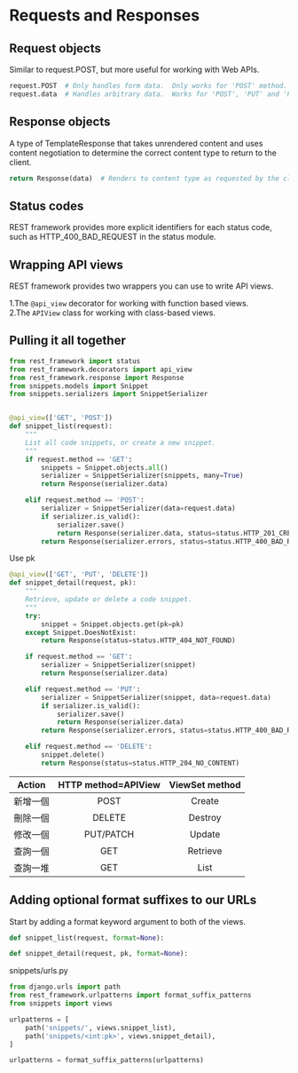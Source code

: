 # Requests and Responses
## Request objects
Similar to request.POST, but more useful for working with Web APIs.
```python
request.POST  # Only handles form data.  Only works for 'POST' method.
request.data  # Handles arbitrary data.  Works for 'POST', 'PUT' and 'PATCH' methods.
```
## Response objects
A type of TemplateResponse that takes unrendered content and uses content negotiation to determine the correct content type to return to the client.
```python
return Response(data)  # Renders to content type as requested by the client.
```
## Status codes
REST framework provides more explicit identifiers for each status code, such as HTTP_400_BAD_REQUEST in the status module.
## Wrapping API views
REST framework provides two wrappers you can use to write API views.  

1.The `@api_view` decorator for working with function based views.  
2.The `APIView` class for working with class-based views.
## Pulling it all together
```python
from rest_framework import status
from rest_framework.decorators import api_view
from rest_framework.response import Response
from snippets.models import Snippet
from snippets.serializers import SnippetSerializer


@api_view(['GET', 'POST'])
def snippet_list(request):
    """
    List all code snippets, or create a new snippet.
    """
    if request.method == 'GET':
        snippets = Snippet.objects.all()
        serializer = SnippetSerializer(snippets, many=True)
        return Response(serializer.data)

    elif request.method == 'POST':
        serializer = SnippetSerializer(data=request.data)
        if serializer.is_valid():
            serializer.save()
            return Response(serializer.data, status=status.HTTP_201_CREATED)
        return Response(serializer.errors, status=status.HTTP_400_BAD_REQUEST)
```
Use pk
```python
@api_view(['GET', 'PUT', 'DELETE'])
def snippet_detail(request, pk):
    """
    Retrieve, update or delete a code snippet.
    """
    try:
        snippet = Snippet.objects.get(pk=pk)
    except Snippet.DoesNotExist:
        return Response(status=status.HTTP_404_NOT_FOUND)

    if request.method == 'GET':
        serializer = SnippetSerializer(snippet)
        return Response(serializer.data)

    elif request.method == 'PUT':
        serializer = SnippetSerializer(snippet, data=request.data)
        if serializer.is_valid():
            serializer.save()
            return Response(serializer.data)
        return Response(serializer.errors, status=status.HTTP_400_BAD_REQUEST)

    elif request.method == 'DELETE':
        snippet.delete()
        return Response(status=status.HTTP_204_NO_CONTENT)
```
| Action | HTTP method=APIView | ViewSet method |
|:------:|:-------------------:|:--------------:|
|新增一個 |      POST           |     Create     |
|刪除一個 |      DELETE         |     Destroy    |
|修改一個 |      PUT/PATCH      |     Update     |
|查詢一個 |      GET            |    Retrieve    |
|查詢一堆 |      GET            |    List        |
## Adding optional format suffixes to our URLs
Start by adding a format keyword argument to both of the views.
```python
def snippet_list(request, format=None):
```
```python
def snippet_detail(request, pk, format=None):
```
snippets/urls.py
```python
from django.urls import path
from rest_framework.urlpatterns import format_suffix_patterns
from snippets import views

urlpatterns = [
    path('snippets/', views.snippet_list),
    path('snippets/<int:pk>', views.snippet_detail),
]

urlpatterns = format_suffix_patterns(urlpatterns)
```